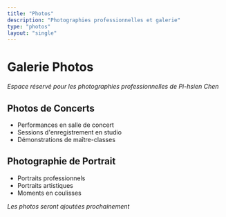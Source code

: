 ```yaml
---
title: "Photos"
description: "Photographies professionnelles et galerie"
type: "photos"
layout: "single"
---
```


# Galerie Photos

*Espace réservé pour les photographies professionnelles de Pi-hsien Chen*

## Photos de Concerts

- Performances en salle de concert
- Sessions d'enregistrement en studio
- Démonstrations de maître-classes

## Photographie de Portrait

- Portraits professionnels
- Portraits artistiques
- Moments en coulisses

*Les photos seront ajoutées prochainement*